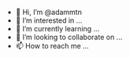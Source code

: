 - 👋 Hi, I’m @adammtn
- 👀 I’m interested in ...
- 🌱 I’m currently learning ...
- 💞️ I’m looking to collaborate on ...
- 📫 How to reach me ...

<!---
adammtn/adammtn is a ✨ special ✨ repository because its `README.md` (this file) appears on your GitHub profile.
You can click the Preview link to take a look at your changes.
--->
